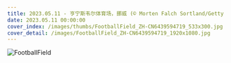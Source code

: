 ```yaml
---
title: 2023.05.11 - 亨宁斯韦尔体育场，挪威 (© Morten Falch Sortland/Getty Images)
date: 2023.05.11 00:00:00
cover_index: /images/thumbs/FootballField_ZH-CN6439594719_533x300.jpg
cover_detail: /images/FootballField_ZH-CN6439594719_1920x1080.jpg
---
```


![FootballField](/images/FootballField_ZH-CN6439594719_1920x1080.jpg)

